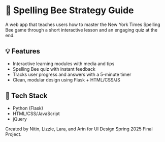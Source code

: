 # 🐝 Spelling Bee Strategy Guide

A web app that teaches users how to master the New York Times Spelling Bee game through a short interactive lesson and an engaging quiz at the end. 

## 💡 Features
- Interactive learning modules with media and tips
- Spelling Bee quiz with instant feedback
- Tracks user progress and answers with a 5-minute timer
- Clean, modular design using Flask + HTML/CSS/JS

## 🔧 Tech Stack
- Python (Flask)
- HTML/CSS/JavaScript
- jQuery

Created by Nitin, Lizzie, Lara, and Arin for UI Design Spring 2025 Final Project.
